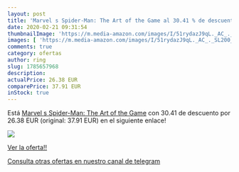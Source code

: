 ```yaml
---
layout: post
title: 'Marvel s Spider-Man: The Art of the Game al 30.41 % de descuento'
date: 2020-02-21 09:31:54
thumbnailImage: 'https://m.media-amazon.com/images/I/51rydazJ9qL._AC_._SL200_.jpg'
images: [ 'https://m.media-amazon.com/images/I/51rydazJ9qL._AC_._SL200_.jpg' ]
comments: true
category: ofertas
author: ring
slug: 1785657968
description:
actualPrice: 26.38 EUR
comparePrice: 37.91 EUR
inStock: true
---
```


Está [Marvel s Spider-Man: The Art of the Game](https://www.amazon.com/dp/1785657968/?tag=redken08-20) con 30.41 de descuento por 26.38 EUR (original: 37.91 EUR) en el siguiente enlace!

[![](https://m.media-amazon.com/images/I/51rydazJ9qL._AC_._SL200_.jpg)](https://www.amazon.com/dp/1785657968/?tag=redken08-20)

[Ver la oferta!!](https://www.amazon.com/dp/1785657968/?tag=redken08-20)

[Consulta otras ofertas en nuestro canal de telegram](https://t.me/s/ofertas25)
